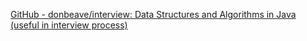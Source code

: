 
[GitHub - donbeave/interview: Data Structures and Algorithms in Java (useful in interview process)](https://github.com/donbeave/interview)
